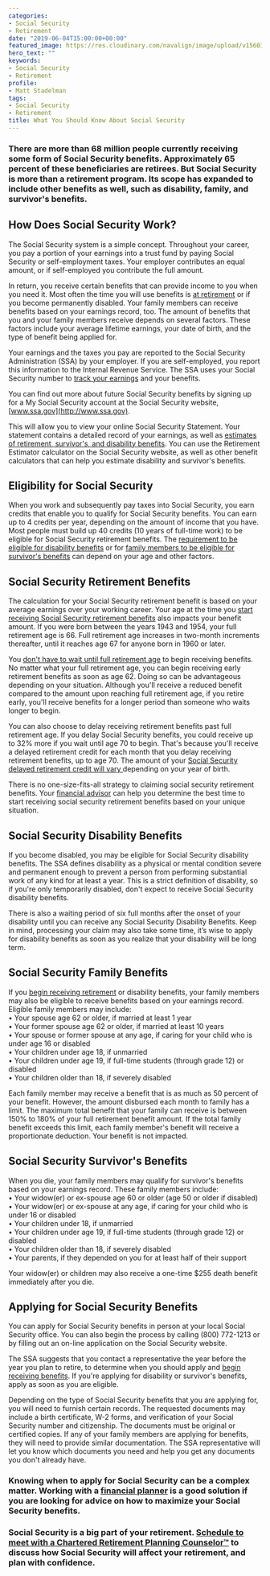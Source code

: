 ```yaml
---
categories:
- Social Security
- Retirement
date: "2019-06-04T15:00:00+00:00"
featured_image: https://res.cloudinary.com/navalign/image/upload/v1560305797/Old%20Couple%20on%20bench%20matthew-bennett-425573-unsplash.jpg
hero_text: ""
keywords:
- Social Security
- Retirement
profile:
- Matt Stadelman
tags:
- Social Security
- Retirement
title: What You Should Know About Social Security
---
```

### There are more than 68 million people currently receiving some form of Social Security benefits. Approximately 65 percent of these beneficiaries are retirees. But Social Security is more than a retirement program. Its scope has expanded to include other benefits as well, such as disability, family, and survivor's benefits.

## How Does Social Security Work?

The Social Security system is a simple concept. Throughout your career, you pay a portion of your earnings into a trust fund by paying Social Security or self-employment taxes. Your employer contributes an equal amount, or if self-employed you contribute the full amount.

In return, you receive certain benefits that can provide income to you when you need it. Most often the time you will use benefits is [at retirement](https://navalign.com/what-we-do/retirement-planning-strategies/) or if you become permanently disabled. Your family members can receive benefits based on your earnings record, too. The amount of benefits that you and your family members receive depends on several factors. These factors include your average lifetime earnings, your date of birth, and the type of benefit being applied for.

Your earnings and the taxes you pay are reported to the Social Security Administration (SSA) by your employer. If you are self-employed, you report this information to the Internal Revenue Service. The SSA uses your Social Security number to [track your earnings](https://navalign.com/what-we-do/fiduciary-investment-services/) and your benefits.

You can find out more about future Social Security benefits by signing up for a My Social Security account at the Social Security website, [www.ssa.gov](http://www.ssa.gov).

This will allow you to view your online Social Security Statement. Your statement contains a detailed record of your earnings, as well as [estimates of retirement, survivor's, and disability benefits](https://navalign.com/what-we-do/fiduciary-financial-planning/). You can use the Retirement Estimator calculator on the Social Security website, as well as other benefit calculators that can help you estimate disability and survivor's benefits.

## Eligibility for Social Security

When you work and subsequently pay taxes into Social Security, you earn credits that enable you to qualify for Social Security benefits. You can earn up to 4 credits per year, depending on the amount of income that you have. Most people must build up 40 credits (10 years of full-time work) to be eligible for Social Security retirement benefits. The [requirement to be eligible for disability benefits](https://www.ssa.gov/planners/disability/qualify.html) or for [family members to be eligible for survivor's benefits](https://www.ssa.gov/planners/survivors/ifyou.html) can depend on your age and other factors.

## Social Security Retirement Benefits

The calculation for your Social Security retirement benefit is based on your average earnings over your working career. Your age at the time you [start receiving Social Security retirement benefits](https://navalign.com/updates/understanding-esop-distribution-options/) also impacts your benefit amount. If you were born between the years 1943 and 1954, your full retirement age is 66. Full retirement age increases in two-month increments thereafter, until it reaches age 67 for anyone born in 1960 or later.

You [don't have to wait until full retirement age](https://navalign.com/what-we-do/retirement-planning-strategies/) to begin receiving benefits. No matter what your full retirement age, you can begin receiving early retirement benefits as soon as age 62. Doing so can be advantageous depending on your situation. Although you'll receive a reduced benefit compared to the amount upon reaching full retirement age, if you retire early, you'll receive benefits for a longer period than someone who waits longer to begin.

You can also choose to delay receiving retirement benefits past full retirement age. If you delay Social Security benefits, you could receive up to 32% more if you wait until age 70 to begin. That's because you'll receive a delayed retirement credit for each month that you delay receiving retirement benefits, up to age 70. The amount of your [Social Security delayed retirement credit will vary ](https://www.ssa.gov/planners/retire/delayret.html)depending on your year of birth.

There is no one-size-fits-all strategy to claiming social security retirement benefits. Your [financial advisor](https://navalign.com/why-navalign/) can help you determine the best time to start receiving social security retirement benefits based on your unique situation.

## Social Security Disability Benefits

If you become disabled, you may be eligible for Social Security disability benefits. The SSA defines disability as a physical or mental condition severe and permanent enough to prevent a person from performing substantial work of any kind for at least a year. This is a strict definition of disability, so if you're only temporarily disabled, don't expect to receive Social Security disability benefits.

There is also a waiting period of six full months after the onset of your disability until you can receive any Social Security Disability Benefits. Keep in mind, processing your claim may also take some time, it’s wise to apply for disability benefits as soon as you realize that your disability will be long term.

## Social Security Family Benefits

If you [begin receiving retirement](https://www.ssa.gov/planners/retire/applying7.html) or disability benefits, your family members may also be eligible to receive benefits based on your earnings record. Eligible family members may include:  
• Your spouse age 62 or older, if married at least 1 year  
• Your former spouse age 62 or older, if married at least 10 years  
• Your spouse or former spouse at any age, if caring for your child who is under age 16 or disabled  
• Your children under age 18, if unmarried  
• Your children under age 19, if full-time students (through grade 12) or disabled  
• Your children older than 18, if severely disabled

Each family member may receive a benefit that is as much as 50 percent of your benefit. However, the amount disbursed each month to family has a limit. The maximum total benefit that your family can receive is between 150% to 180% of your full retirement benefit amount. If the total family benefit exceeds this limit, each family member's benefit will receive a proportionate deduction. Your benefit is not impacted.

## Social Security Survivor's Benefits

When you die, your family members may qualify for survivor's benefits based on your earnings record. These family members include:  
• Your widow(er) or ex-spouse age 60 or older (age 50 or older if disabled)  
• Your widow(er) or ex-spouse at any age, if caring for your child who is under 16 or disabled  
• Your children under 18, if unmarried  
• Your children under age 19, if full-time students (through grade 12) or disabled  
• Your children older than 18, if severely disabled  
• Your parents, if they depended on you for at least half of their support

Your widow(er) or children may also receive a one-time $255 death benefit immediately after you die.

## Applying for Social Security Benefits

You can apply for Social Security benefits in person at your local Social Security office. You can also begin the process by calling (800) 772-1213 or by filling out an on-line application on the Social Security website.

The SSA suggests that you contact a representative the year before the year you plan to retire, to determine when you should apply and [begin receiving benefits](https://navalign.com/what-we-do/401k-and-pension-plan-fiduciary/). If you're applying for disability or survivor's benefits, apply as soon as you are eligible.

Depending on the type of Social Security benefits that you are applying for, you will need to furnish certain records. The requested documents may include a birth certificate, W-2 forms, and verification of your Social Security number and citizenship. The documents must be original or certified copies. If any of your family members are applying for benefits, they will need to provide similar documentation. The SSA representative will let you know which documents you need and help you get any documents you don't already have.

### Knowing when to apply for Social Security can be a complex matter. Working with a [financial planner](https://navalign.com/who-we-are/) is a good solution if you are looking for advice on how to maximize your Social Security benefits.

### Social Security is a big part of your retirement. [Schedule to meet with a Chartered Retirement Planning Counselor™](https://calendly.com/navalign/social-security "Schedule to meet with us") to discuss how Social Security will affect your retirement, and plan with confidence.

<!-- Calendly inline widget begin -->
<div class="calendly-inline-widget" data-url="https://calendly.com/navalign/social-security?hide_event_type_details=1" style="min-width:320px;height:580px;"></div>
<script type="text/javascript" src="https://assets.calendly.com/assets/external/widget.js"></script>
<!-- Calendly inline widget end -->